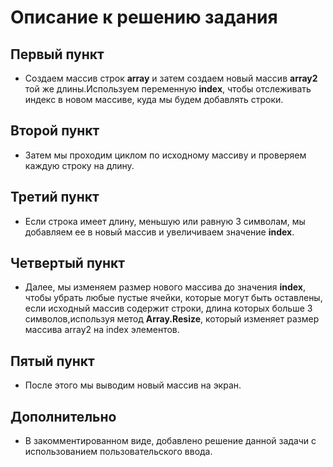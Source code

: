 # **Описание к решению задания**
## Первый пункт
+ Создаем массив строк **array** и затем создаем новый массив **array2** той же длины.Используем переменную **index**, чтобы отслеживать индекс в новом массиве, куда мы будем добавлять строки. 
## Второй пункт
+ Затем мы проходим циклом по исходному массиву и проверяем каждую строку на длину. 
## Третий пункт
+ Если строка имеет длину, меньшую или равную 3 символам, мы добавляем ее в новый массив и увеличиваем значение **index**.
## Четвертый пункт
+ Далее, мы изменяем размер нового массива до значения **index**, чтобы убрать любые пустые ячейки, которые могут быть оставлены, если исходный массив содержит строки, длина которых больше 3 символов,используя метод **Array.Resize**, который изменяет размер массива array2 на index элементов. 
## Пятый пункт
+ После этого мы выводим новый массив на экран. 
## Дополнительно
+ В закомментированном виде, добавлено решение данной задачи с использованием пользовательского ввода.